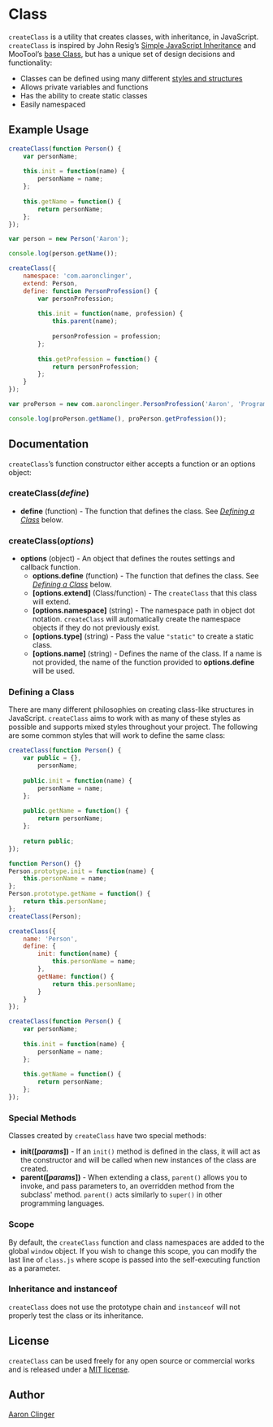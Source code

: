 # Class

`createClass` is a utility that creates classes, with inheritance, in JavaScript. `createClass` is inspired by John Resig’s [Simple JavaScript Inheritance](http://ejohn.org/blog/simple-javascript-inheritance/) and MooTool’s [base Class](http://mootools.net/docs/core/Class/Class), but has a unique set of design decisions and functionality:

* Classes can be defined using many different [styles and structures](https://github.com/aaronclinger/class.js#defining-a-class)
* Allows private variables and functions
* Has the ability to create static classes
* Easily namespaced

## Example Usage

```js
createClass(function Person() {
	var personName;
	
	this.init = function(name) {
		personName = name;
	};
	
	this.getName = function() {
		return personName;
	};
});

var person = new Person('Aaron');

console.log(person.getName());

createClass({
	namespace: 'com.aaronclinger',
	extend: Person,
	define: function PersonProfession() {
		var personProfession;
		
		this.init = function(name, profession) {
			this.parent(name);
			
			personProfession = profession;
		};
		
		this.getProfession = function() {
			return personProfession;
		};
	}
});

var proPerson = new com.aaronclinger.PersonProfession('Aaron', 'Programmer');

console.log(proPerson.getName(), proPerson.getProfession());
```


## Documentation

`createClass`’s function constructor either accepts a function or an options object:

### createClass(*define*)

* **define** (function) - The function that defines the class. See *[Defining a Class](https://github.com/aaronclinger/class.js#defining-a-class)* below.

### createClass(*options*)

* **options** (object) - An object that defines the routes settings and callback function.
    * **options.define** (function) - The function that defines the class. See *[Defining a Class](https://github.com/aaronclinger/class.js#defining-a-class)* below.
    * **[options.extend]** (Class/function) - The `createClass` that this class will extend.
    * **[options.namespace]** (string) - The namespace path in object dot notation. `createClass` will automatically create the namespace objects if they do not previously exist.
    * **[options.type]** (string) - Pass the value `"static"` to create a static class. 
    * **[options.name]** (string) - Defines the name of the class. If a name is not provided, the name of the function provided to **options.define** will be used.

### Defining a Class

There are many different philosophies on creating class-like structures in JavaScript. `createClass` aims to work with as many of these styles as possible and supports mixed styles throughout your project. The following are some common styles that will work to define the same class:

```js
createClass(function Person() {
	var public = {},
	    personName;
	
	public.init = function(name) {
		personName = name;
	};
	
	public.getName = function() {
		return personName;
	};
	
	return public;
});

function Person() {}
Person.prototype.init = function(name) {
	this.personName = name;
};
Person.prototype.getName = function() {
	return this.personName;
};
createClass(Person);

createClass({
	name: 'Person',
	define: {
		init: function(name) {
			this.personName = name;
		},
		getName: function() {
			return this.personName;
		}
	}
});

createClass(function Person() {
	var personName;
	
	this.init = function(name) {
		personName = name;
	};
	
	this.getName = function() {
		return personName;
	};
});
```


### Special Methods

Classes created by `createClass` have two special methods:

* **init([*params*])** - If an `init()` method is defined in the class, it will act as the constructor and will be called when new instances of the class are created.
* **parent([*params*])** - When extending a class, `parent()` allows you to invoke, and pass parameters to, an overridden method from the subclass' method. `parent()` acts similarly to `super()` in other programming languages.


### Scope

By default, the `createClass` function and class namespaces are added to the global `window` object. If you wish to change this scope, you can modify the last line of `class.js` where scope is passed into the self-executing function as a parameter.


### Inheritance and instanceof

`createClass` does not use the prototype chain and `instanceof` will not properly test the class or its inheritance.


## License

`createClass` can be used freely for any open source or commercial works and is released under a [MIT license](http://en.wikipedia.org/wiki/MIT_License).


## Author

[Aaron Clinger](http://aaronclinger.com)
